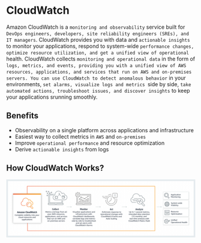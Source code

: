 
# CloudWatch

Amazon CloudWatch is a `monitoring and observability` service built for `DevOps engineers, developers, site reliability engineers (SREs), and IT managers`. CloudWatch provides you with data and `actionable insights` to monitor your applications, respond to system-wide `performance changes, optimize resource utilization, and get a unified view of operational` health. CloudWatch collects `monitoring and operational data` in the form of `logs, metrics, and events, providing you with a unified view of AWS resources, applications, and services that run on AWS and on-premises servers. You can use CloudWatch to detect anomalous behavior` in your environments, `set alarms, visualize logs and metrics `side by side, `take automated actions, troubleshoot issues, and discover insights` to keep your applications srunning smoothly.

## Benefits

- Observability on a single platform across applications and infrastructure
- Easiest way to collect metrics in `AWS` and `on-premises`
- Improve `operational performance` and resource optimization
- Derive `actionable insights` from logs


## How CloudWatch Works?
![alt How CloudWatch Works?](HowCloudWatchWorks.png)
